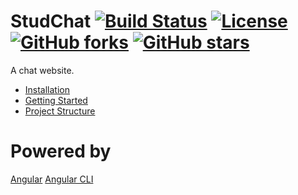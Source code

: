 # StudChat [![Build Status](http://adx-audioxd.ddns.net:8090/job/StudChat/badge/icon)](http://adx-audioxd.ddns.net:8090/job/StudChat/) [![License](https://img.shields.io/badge/License-MIT-yellow.svg)](https://github.com/audioXD/StudChat/blob/master/LICENSE) [![GitHub forks](https://img.shields.io/github/forks/audioXD/StudChat.svg?style=social&label=Fork)](https://github.com/angular/angular-cli/fork) [![GitHub stars](https://img.shields.io/github/stars/audioXD/StudChat.svg?style=social&label=Star)](https://github.com/angular/angular-cli)

A chat website.

* [Installation]
* [Getting Started]
* [Project Structure]

# Powered by
[Angular](https://angular.io/)
[Angular CLI](https://cli.angular.io/)


[Installation]: https://github.com/audioXD/StudChat/blob/master/doc/app/getting-started.md
[Getting Started]: https://github.com/audioXD/StudChat/blob/master/doc/app/installation.md
[Project Structure]: https://github.com/audioXD/StudChat/blob/master/doc/app/project-structure.md